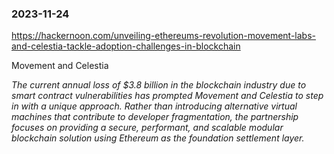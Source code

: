 ### 2023-11-24

https://hackernoon.com/unveiling-ethereums-revolution-movement-labs-and-celestia-tackle-adoption-challenges-in-blockchain

Movement and Celestia


<cite>The current annual loss of $3.8 billion in the blockchain industry due to smart contract vulnerabilities has
prompted Movement and Celestia to step in with a unique approach. Rather than introducing alternative virtual machines
that contribute to developer fragmentation, the partnership focuses on providing a secure, performant, and scalable
modular blockchain solution using Ethereum as the foundation settlement layer.</cite>

